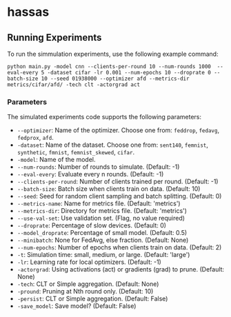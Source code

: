 # hassas

## Running Experiments

To run the simmulation experiments, use the following example command:

``python main.py -model cnn --clients-per-round 10 --num-rounds 1000  --eval-every 5 -dataset cifar -lr 0.001 --num-epochs 10 --droprate 0 --batch-size 10 --seed 01938000 --optimizer afd --metrics-dir metrics/cifar/afd/ -tech clt -actorgrad act``

### Parameters

The simulated experiments code supports the following parameters:

- `--optimizer`: Name of the optimizer. Choose one from: `feddrop`, `fedavg`, `fedprox`, `afd`.
- `-dataset`: Name of the dataset. Choose one from: `sent140`, `femnist`, `synthetic`, `fmnist`, `femnist_skewed`, `cifar`.
- `-model`: Name of the model.
- `--num-rounds`: Number of rounds to simulate. (Default: -1)
- `--eval-every`: Evaluate every n rounds. (Default: -1)
- `--clients-per-round`: Number of clients trained per round. (Default: -1)
- `--batch-size`: Batch size when clients train on data. (Default: 10)
- `--seed`: Seed for random client sampling and batch splitting. (Default: 0)
- `--metrics-name`: Name for metrics file. (Default: 'metrics')
- `--metrics-dir`: Directory for metrics file. (Default: 'metrics')
- `--use-val-set`: Use validation set. (Flag, no value required)
- `--droprate`: Percentage of slow devices. (Default: 0)
- `--model_droprate`: Percentage of small model. (Default: 0.5)
- `--minibatch`: None for FedAvg, else fraction. (Default: None)
- `--num-epochs`: Number of epochs when clients train on data. (Default: 2)
- `-t`: Simulation time: small, medium, or large. (Default: 'large')
- `-lr`: Learning rate for local optimizers. (Default: -1)
- `-actorgrad`: Using activations (act) or gradients (grad) to prune. (Default: None)
- `-tech`: CLT or Simple aggregation. (Default: None)
- `-pround`: Pruning at Nth round only. (Default: 10)
- `-persist`: CLT or Simple aggregation. (Default: False)
- `-save_model`: Save model? (Default: False)
